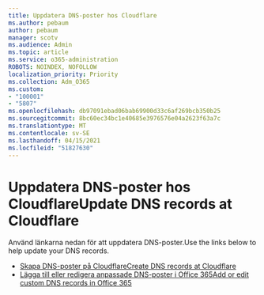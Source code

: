 ```yaml
---
title: Uppdatera DNS-poster hos Cloudflare
ms.author: pebaum
author: pebaum
manager: scotv
ms.audience: Admin
ms.topic: article
ms.service: o365-administration
ROBOTS: NOINDEX, NOFOLLOW
localization_priority: Priority
ms.collection: Adm_O365
ms.custom:
- "100001"
- "5807"
ms.openlocfilehash: db97091ebad06bab69900d33c6af269bcb350b25
ms.sourcegitcommit: 8bc60ec34bc1e40685e3976576e04a2623f63a7c
ms.translationtype: MT
ms.contentlocale: sv-SE
ms.lasthandoff: 04/15/2021
ms.locfileid: "51827630"
---
```

# <a name="update-dns-records-at-cloudflare"></a><span data-ttu-id="e8583-102">Uppdatera DNS-poster hos Cloudflare</span><span class="sxs-lookup"><span data-stu-id="e8583-102">Update DNS records at Cloudflare</span></span>

<span data-ttu-id="e8583-103">Använd länkarna nedan för att uppdatera DNS-poster.</span><span class="sxs-lookup"><span data-stu-id="e8583-103">Use the links below to help update your DNS records.</span></span>

- [<span data-ttu-id="e8583-104">Skapa DNS-poster på Cloudflare</span><span class="sxs-lookup"><span data-stu-id="e8583-104">Create DNS records at Cloudflare</span></span>](https://docs.microsoft.com/microsoft-365/admin/dns/create-dns-records-at-cloudflare?view=o365-worldwide)
- [<span data-ttu-id="e8583-105">Lägga till eller redigera anpassade DNS-poster i Office 365</span><span class="sxs-lookup"><span data-stu-id="e8583-105">Add or edit custom DNS records in Office 365</span></span>](https://docs.microsoft.com/microsoft-365/admin/setup/add-domain#add-or-edit-custom-dns-records)